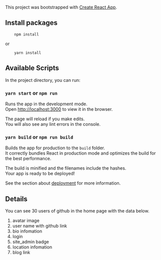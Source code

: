 This project was bootstrapped with [Create React App](https://github.com/facebook/create-react-app).

## Install packages

        npm install

or

        yarn install

## Available Scripts

In the project directory, you can run:

### `yarn start` or `npm run`

Runs the app in the development mode.<br />
Open [http://localhost:3000](http://localhost:3000) to view it in the browser.

The page will reload if you make edits.<br />
You will also see any lint errors in the console.

### `yarn build` or `npm run build`

Builds the app for production to the `build` folder.<br />
It correctly bundles React in production mode and optimizes the build for the best performance.

The build is minified and the filenames include the hashes.<br />
Your app is ready to be deployed!

See the section about [deployment](https://facebook.github.io/create-react-app/docs/deployment) for more information.

## Details

You can see 30 users of github in the home page with the data below.

1. avatar image
2. user name with github link
3. bio infomation
4. login
5. site_admin badge
6. location infomation
7. blog link